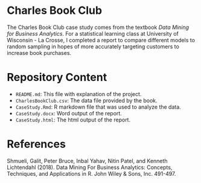 # Charles Book Club

The Charles Book Club case study comes from the textbook *Data Mining for Business Analytics*. For a statistical learning class at University of Wisconsin - La Crosse, I completed a report to compare different models to random sampling in hopes of more accurately targeting customers to increase book purchases.


# Repository Content
- `README.md`: This file with explanation of the project.
- `CharlesBookClub.csv`: The data file provided by the book.
- `CaseStudy.Rmd`: R markdown file that was used to analyze the data.
- `CaseStudy.docx`: Word output of the report.
- `CaseStudy.html`: The html output of the report.


# References

Shmueli, Galit, Peter Bruce, Inbal Yahav, Nitin Patel, and Kenneth Lichtendahl (2018). Data Mining For Business Analytics: Concepts, Techniques, and Applications in R. John Wiley & Sons, Inc. 491-497.


